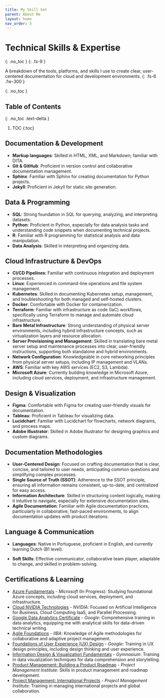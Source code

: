 ```yaml
---
title: My Skill Set
parent: About Me
layout: home
nav_order: 3
---
```

# Technical Skills & Expertise
{: .no_toc }
{: .fs-9 }

A breakdown of the tools, platforms, and skills I use to create clear, user-centered documentation for cloud and development environments. 
{: .fs-6 .fw-300 }


{: .no_toc }

## Table of Contents
{: .no_toc .text-delta }

1. TOC
{:toc}

## Documentation & Development 

- **Markup languages**: Skilled in HTML, XML, and Markdown; familiar with DITA.
- **Git & GitHub**: Proficient in version control and collaborative documentation management.
- **Sphinx**: Familiar with Sphinx for creating documentation for Python projects.
- **Jekyll**: Proficient in Jekyll for static site generation.

## Data & Programming 

- **SQL**: Strong foundation in SQL for querying, analyzing, and interpreting datasets.
- **Python**: Proficient in Python, especially for data analysis tasks and understanding code snippets when documenting technical projects.
- **R**: Familiar with R programming for statistical analysis and data manipulation.
- **Data Analysis**: Skilled in interpreting and organizing data.

## Cloud Infrastructure & DevOps 

- **CI/CD Pipelines**: Familiar with continuous integration and deployment processes.
- **Linux**: Experienced in command-line operations and file system management.
- **Kubernetes**: Skilled in documenting Kubernetes setup, management, and troubleshooting for both managed and self-hosted clusters.
- **Docker**: Comfortable with Docker for containerization.
- **Terraform**: Familiar with infrastructure as code (IaC) workflows, specifically using Terraform to manage and automate cloud infrastructure.
- **Bare Metal Infrastructure**: Strong understanding of physical server environments, including hybrid infrastructure concepts, such as virtualization layers and resource allocation.
- **Server Provisioning and Management**: Skilled in translating bare metal server setup and maintenance processes into clear, user-friendly instructions, supporting both standalone and hybrid environments.
- **Network Configuration**: Knowledgeable in core networking principles from physical server setups, including IP management and VLANs.
- **AWS**: Familiar with key AWS services (EC2, S3, Lambda).
- **Microsoft Azure**: Currently building knowledge in Microsoft Azure, including cloud services, deployment, and infrastructure management.

## Design & Visualization 

- **Figma**: Comfortable with Figma for creating user-friendly visuals for documentation.
- **Tableau**: Proficient in Tableau for visualizing data.
- **Lucidchart**: Familiar with Lucidchart for flowcharts, network diagrams, and process maps.
- **Adobe Illustrator**: Skilled in Adobe Illustrator for designing graphics and custom diagrams.

## Documentation Methodologies
- **User-Centered Design**: Focused on crafting documentation that is clear, concise, and tailored to user needs, anticipating common questions and simplifying complex processes.
- **Single Source of Truth (SSOT)**: Adherence to the SSOT principle, ensuring all information remains consistent, up-to-date, and centralized for easy access.
- **Information Architecture**: Skilled in structuring content logically, making it intuitive to navigate, especially for extensive documentation sites.
- **Agile Documentation**: Familiar with Agile documentation practices, particularly in collaborative, fast-paced environments, to align documentation updates with product iterations.

## Language & Communication

- **Languages**: Native in Portuguese, proficient in English, and currently learning Dutch (B1 level).

- **Soft Skills**: Effective communicator, collaborative team player, adaptable to change, and skilled in problem-solving.

## Certifications & Learning

- [Azure Fundamentals](https://learn.microsoft.com/en-us/credentials/certifications/azure-fundamentals/) - *Microsoft* (In Progress): Studying foundational Azure concepts, including cloud services, deployment, and infrastructure.
- [Cloud NVIDIA Technologies](https://white-selma-22.tiiny.site/) - *NVIDIA*: Focused on Artificial Intelligence for Business, Cloud Computing IaaS, and Parallel Processing.
- [Google Data Analytics Certificate](https://www.credly.com/badges/239e05c4-6637-4728-910a-4ce897a1d430/linked_in_profile) - *Google*: Comprehensive training in data analytics, equipping me with analytical skills for data-driven technical writing.
- [Agile Foundations](https://www.linkedin.com/learning/certificates/97d3d0d970655e429910d39a305ed65f7a9ab9a689109d89363d7c1c10bc66fa?lipi=urn%3Ali%3Apage%3Ad_flagship3_profile_view_base_certifications_details%3B2VwXymHtTaO%2FEK0LbR8gcg%3D%3D) - *IIBA*: Knowledge of Agile methodologies for collaborative and adaptive project management.
- [Foundations of User Experience (UX) Design](https://www.coursera.org/account/accomplishments/certificate/9E3DWHCBUC7E) - *Google*: Training in UX design principles, including design thinking and user experience.
- [Information Design & Visualization Fundamentals](https://api.accredible.com/v1/frontend/credential_website_embed_image/certificate/85645725) - *Gymnasium*: Training in data visualization techniques for data comprehension and storytelling.
- [Product Management: Building a Product Roadmap](https://www.linkedin.com/learning/certificates/5dcf39a9eeaced691d6bb5897cb74325169799f944275e8227e36bca6f42b3d2?lipi=urn%3Ali%3Apage%3Ad_flagship3_profile_view_base_certifications_details%3B2VwXymHtTaO%2FEK0LbR8gcg%3D%3D) - *Project Management Institute*: Skills in product management and roadmap development.
- [Project Management: International Projects](https://www.linkedin.com/learning/certificates/96cd126a0ba5f2d43f3ae5a584212eb2af30d84f2fd09ad471bcff8edc581f8c?lipi=urn%3Ali%3Apage%3Ad_flagship3_profile_view_base_certifications_details%3B2VwXymHtTaO%2FEK0LbR8gcg%3D%3D) - *Project Management Institute*: Training in managing international projects and global collaboration.